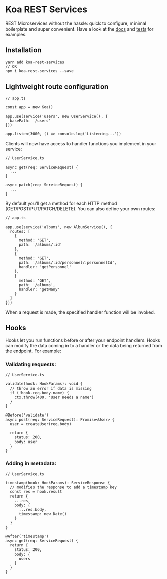 # Koa REST Services
REST Microservices without the hassle: quick to configure, minimal boilerplate and super convenient. Have a look at the [docs](https://github.com/sekaru/koa-rest-services/tree/main/docs) and [tests](https://github.com/sekaru/koa-rest-services/tree/main/test) for examples.

## Installation
```
yarn add koa-rest-services
// OR
npm i koa-rest-services --save
```

## Lightweight route configuration

```
// app.ts

const app = new Koa()

app.use(service('users', new UserService(), {
  basePath: '/users'
}))

app.listen(3000, () => console.log('Listening...'))
```

Clients will now have access to handler functions you implement in your service:

```
// UserService.ts

async get(req: ServiceRequest) {
  ...
}

async patch(req: ServiceRequest) {
  ...
}
```

By default you'll get a method for each HTTP method (GET/POST/PUT/PATCH/DELETE). You can also define your own routes:

```
// app.ts

app.use(service('albums', new AlbumService(), {
  routes: [
    {
      method: 'GET',
      path: '/albums/:id'
    },
    {
      method: 'GET',
      path: '/albums/:id/personnel/:personnelId',
      handler: 'getPersonnel'
    },
    {
      method: 'GET',
      path: '/albums',
      handler: 'getMany'
    }
  ]
}))
```

When a request is made, the specified handler function will be invoked.

## Hooks

Hooks let you run functions before or after your endpoint handlers. Hooks can modify the data coming in to a handler or the data being returned from the endpoint. For example:

### Validating requests:

```
// UserService.ts

validate(hook: HookParams): void {
  // throw an error if data is missing
  if (!hook.req.body.name) {
    ctx.throw(400, 'User needs a name')
  }
}

@Before('validate')
async post(req: ServiceRequest): Promise<User> {
  user = createUser(req.body)

  return {
    status: 200,
    body: user
  }
}
```

### Adding in metadata:

```
// UserService.ts

timestamp(hook: HookParams): ServiceResponse {
  // modifies the response to add a timestamp key
  const res = hook.result
  return {
    ...res,
    body: {
      ...res.body,
      timestamp: new Date()
    }
  }
}

@After('timestamp')
async get(req: ServiceRequest) {
  return {
    status: 200,
    body: {
      users
    }
  }
}
```